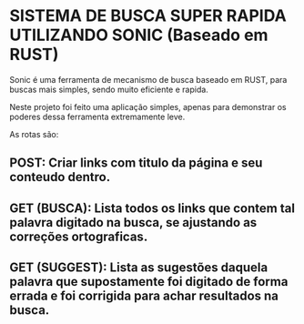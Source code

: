 # SISTEMA DE BUSCA SUPER RAPIDA UTILIZANDO SONIC (Baseado em RUST)

Sonic é uma ferramenta de mecanismo de busca baseado em RUST, para buscas mais simples, sendo muito eficiente e rapida.

Neste projeto foi feito uma aplicação simples, apenas para demonstrar os poderes dessa ferramenta extremamente leve.

As rotas são:

## POST: Criar links com titulo da página e seu conteudo dentro.
## GET (BUSCA): Lista todos os links que contem tal palavra digitado na busca, se ajustando as correções ortograficas.
## GET (SUGGEST): Lista as sugestões daquela palavra que supostamente foi digitado de forma errada e foi corrigida para achar resultados na busca.